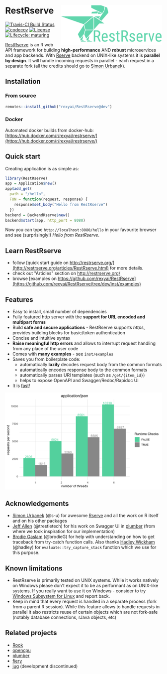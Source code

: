 # RestRserve <a href='http://restrserve.org'><img src='man/figures/logo.png' align="right" height="128" /></a>

[![Travis-CI Build Status](https://travis-ci.org/rexyai/RestRserve.svg?branch=dev)](https://travis-ci.org/rexyai/RestRserve)
[![codecov](https://codecov.io/gh/rexyai/RestRserve/branch/dev/graph/badge.svg)](https://codecov.io/gh/rexyai/RestRserve/branch/dev)
[![License](https://eddelbuettel.github.io/badges/GPL2+.svg)](http://www.gnu.org/licenses/gpl-2.0.html)
[![Lifecycle: maturing](https://img.shields.io/badge/lifecycle-maturing-blue.svg)](https://www.tidyverse.org/lifecycle/#maturing)

[RestRserve](https://github.com/rexyai/RestRserve) is an R web API framework for building **high-performance** AND **robust** microservices and app backends. With [Rserve](https://github.com/s-u/Rserve) backend on UNIX-like systems it is **parallel by design**. It will handle incoming requests in parallel - each request in a separate fork (all the credits should go to [Simon Urbanek](https://github.com/s-u)).

## Installation

### From source
```r
remotes::install_github("rexyai/RestRserve@dev")
```

### Docker

Automated docker builds from docker-hub: [https://hub.docker.com/r/rexyai/restrserve/](https://hub.docker.com/r/rexyai/restrserve/)

## Quick start

Creating application is as simple as:
```r
library(RestRserve)
app = Application$new()
app$add_get(
  path = "/hello", 
  FUN = function(request, response) {
    response$set_body("Hello from RestRserve")
  })
backend = BackendRserve$new()
backend$start(app, http_port = 8080)
```

Now you can type `http://localhost:8080/hello` in your favourite browser and see (surprisingly!) *Hello from RestRserve*.


## Learn RestRserve

- follow [quick start guide on http://restrserve.org/](http://restrserve.org/articles/RestRserve.html) for more details.
- check out "Articles" section on http://restrserve.org/
- browse [examples on https://github.com/rexyai/RestRserve](https://github.com/rexyai/RestRserve/tree/dev/inst/examples)


## Features

- Easy to install, small number of dependencies
- Fully featured http server with the **support for URL encoded and multipart forms**
- Build **safe and secure applications** - RestRserve supports *https*, provides building blocks for basic/token authentication
- Concise and intuitive syntax
- **Raise meaningful http errors** and allows to interrupt request handling from any place of the user code
- Comes with **many examples** - see `inst/examples`
- Saves you from boilerplate code:
  - automatically **lazily** decodes request body from the common formats
  - automatically encodes response body to the common formats
  - automatically parses URI templates (such as `/get/{item_id}`)
  - helps to expose OpenAPI and Swagger/Redoc/Rapidoc UI
- It is [fast](http://restrserve.org/articles/benchmarks/Benchmarks.html)!

![](vignettes/img/bench-rps.png)

## Acknowledgements

- [Simon Urbanek](https://github.com/s-u/) (@s-u) for awesome [Rserve](https://github.com/s-u/Rserve) and all the work on R itself and on his other packages
- [Jeff Allen](https://github.com/trestletech) (@trestletech) for his work on Swagger UI in [plumber](https://github.com/trestletech/plumber) (from where we took inspiration for our implementation)
- [Brodie Gaslam](https://github.com/brodieG) (@brodieG) for help with understanding on how to get traceback from try-catch function calls. Also thanks [Hadley Wickham](https://github.com/hadley) (@hadley) for `evaluate::try_capture_stack` function which we use for this purpose.

## Known limitations

- RestRserve is primarily tested on UNIX systems. While it works natively on Windows please don't expect it to be as performant as on UNIX-like systems. If you really want to use it on Windows - consider to try [Windows Subsystem for Linux](https://docs.microsoft.com/en-us/windows/wsl/faq) and report back.
- Keep in mind that every request is handled in a separate process (fork from a parent R session). While this feature allows to handle requests in parallel it also restricts reuse of certain objects which are not fork-safe (notably database connections, rJava objects, etc)

## Related projects

- [Rook](https://github.com/jeffreyhorner/Rook)
- [opencpu](https://www.opencpu.org/)
- [plumber](https://www.rplumber.io/)
- [fiery](https://github.com/thomasp85/fiery)
- [jug](https://github.com/Bart6114/jug) (development discontinued)
